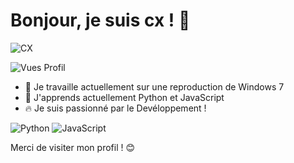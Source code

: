 # Bonjour, je suis cx ! 👋

![CX](https://img.shields.io/badge/CX-ff0f03)

![Vues Profil](https://komarev.com/ghpvc/?username=VotreNomUtilisateur&color=blueviolet)

- 🔭 Je travaille actuellement sur une reproduction de Windows 7
- 🌱 J'apprends actuellement Python et JavaScript
- 🔥 Je suis passionné par le Devéloppement !

![Python](https://img.shields.io/badge/Python-3776AB?style=for-the-badge&logo=python&logoColor=white)
![JavaScript](https://img.shields.io/badge/JavaScript-F7DF1E?style=for-the-badge&logo=javascript&logoColor=black)


Merci de visiter mon profil ! 😊
